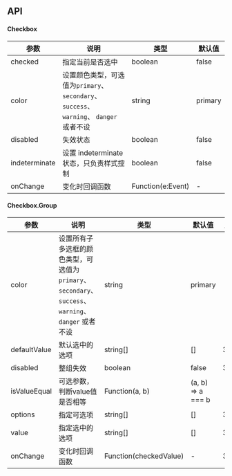 ## API

#### Checkbox

| 参数           | 说明                                    | 类型              | 默认值 |
| -------------- | --------------------------------------- | ----------------- | ------ |
| checked        | 指定当前是否选中                        | boolean           | false  |
| color | 设置颜色类型，可选值为`primary`、 `secondary`、 `success`、 `warning`、 `danger` 或者不设 | string | primary |
| disabled       | 失效状态                                | boolean           | false  |
| indeterminate  | 设置 indeterminate 状态，只负责样式控制 | boolean           | false  |
| onChange       | 变化时回调函数                          | Function(e:Event) | -      |

#### Checkbox.Group

| 参数 | 说明 | 类型 | 默认值 | 版本 |
| --- | --- | --- | --- | --- |
| color | 设置所有子多选框的颜色类型，可选值为`primary`、 `secondary`、 `success`、 `warning`、 `danger` 或者不设 | string | primary |
| defaultValue | 默认选中的选项 | string\[] | \[] | 3.6.2 |
| disabled | 整组失效 | boolean | false | 3.6.2 |
| isValueEqual | 可选参数，判断value值是否相等 | Function(a, b) | (a, b) => a === b |
| options | 指定可选项 | string\[] | \[] | 3.6.2 |
| value | 指定选中的选项 | string\[] | \[] | 3.6.2 |
| onChange | 变化时回调函数 | Function(checkedValue) | - | 3.6.2 |